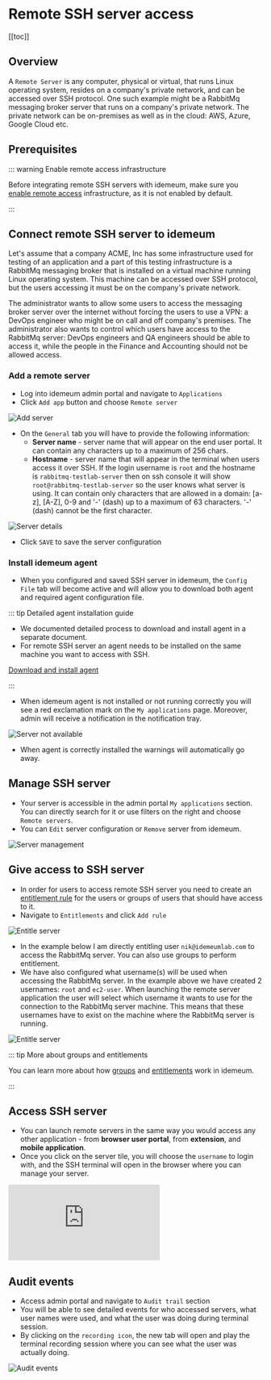 # Remote SSH server access

[[toc]]

## Overview

A `Remote Server` is any computer, physical or virtual, that runs Linux operating system, resides on a company's private network, and can be accessed over SSH protocol. One such example might be a RabbitMq messaging broker server that runs on a company's private network. The private network can be on-premises as well as in the cloud: AWS, Azure, Google Cloud etc.

## Prerequisites

::: warning Enable remote access infrastructure

Before integrating remote SSH servers with idemeum, make sure you [enable remote access](../remote-access/enable-remote-access.html) infrastructure, as it is not enabled by default.

:::

## Connect remote SSH server to idemeum

Let's assume that a company ACME, Inc has some infrastructure used for testing of an application and a part of this testing infrastructure is a RabbitMq messaging broker that is installed on a virtual machine running Linux operating system. This machine can be accessed over SSH protocol, but the users accessing it must be on the company's private network.

The administrator wants to allow some users to access the messaging broker server over the internet without forcing the users to use a VPN: a DevOps engineer who might be on call and off company's premises. The administrator also wants to control which users have access to the RabbitMq server: DevOps engineers and QA engineers should be able to access it, while the people in the Finance and Accounting should not be allowed access.

### Add a remote server

* Log into idemeum admin portal and navigate to `Applications`
* Click `Add app` button and choose `Remote server`

![Add server](../remote-access/images/add-server.png)

* On the `General` tab you will have to provide the following information:
	* **Server name** - server name that will appear on the end user portal. It can contain any characters up to a maximum of 256 chars.
	* **Hostname** - server name that will appear in the terminal when users access it over SSH. If the login username is `root` and the hostname is `rabbitmq-testlab-server` then on ssh console it will show `root@rabbitmq-testlab-server` so the user knows what server is using. It can contain only characters that are allowed in a domain: [a-z], [A-Z], 0-9 and '-' (dash) up to a maximum of 63 characters.  '-' (dash) cannot be the first character.

![Server details](../remote-access/images/server-details.png)

* Click `SAVE` to save the server configuration

### Install idemeum agent

* When you configured and saved SSH server in idemeum, the `Config File` tab will become active and will allow you to download both agent and required agent configuration file.

::: tip Detailed agent installation guide

* We documented detailed process to download and install agent in a separate document. 
* For remote SSH server an agent needs to be installed on the same machine you want to access with SSH.

[Download and install agent](../remote-access/install-agent.html)

:::

* When idemeum agent is not installed or not running correctly you will see a red exclamation mark on the `My applications` page. Moreover, admin will receive a notification in the notification tray.

![Server not available](../remote-access/images/exclamation-server.png)

* When agent is correctly installed the warnings will automatically go away.

## Manage SSH server

* Your server is accessible in the admin portal `My applications` section. You can directly search for it or use filters on the right and choose `Remote servers`.
* You can `Edit` server configuration or `Remove` server from idemeum. 

![Server management](../remote-access/images/server-management.png)

## Give access to SSH server

* In order for users to access remote SSH server you need to create an [entitlement rule](../application-entitlements.html) for the users or groups of users that should have access to it.
* Navigate to `Entitlements` and click `Add rule`

![Entitle server](../remote-access/images/entitle-server.png)

* In the example below I am directly entitling user `nik@idemeumlab.com` to access the RabbitMq server. You can also use groups to perform entitlement. 
* We have also configured what username(s) will be used when accessing the RabbitMq server. In the example above we have created 2 usernames: `root` and `ec2-user`. When launching the remote server application the user will select which username it wants to use for the connection to the RabbitMq server machine. This means that these usernames have to exist on the machine where the RabbitMq server is running.

![Entitle server](../remote-access/images/entitlement-configuration.png)

::: tip More about groups and entitlements

You can learn more about how [groups](../group-management.html) and [entitlements](../application-entitlements.html) work in idemeum. 

:::

## Access SSH server
* You can launch remote servers in the same way you would access any other application - from **browser user portal**, from **extension**, and **mobile application**. 
* Once you click on the server tile, you will choose the `username` to login with, and the SSH terminal will open in the browser where you can manage your server. 

<div class='embed-container'><iframe src='https://www.youtube.com/embed/NP-bg_xBzDo' frameborder='0' allowfullscreen></iframe></div>


## Audit events

* Access admin portal and navigate to `Audit trail` section
* You will be able to see detailed events for who accessed servers, what user names were used, and what the user was doing during terminal session.
* By clicking on the `recording icon`, the new tab will open and play the terminal recording session where you can see what the user was actually doing. 

![Audit events](../remote-access/images/server-audit.png)
